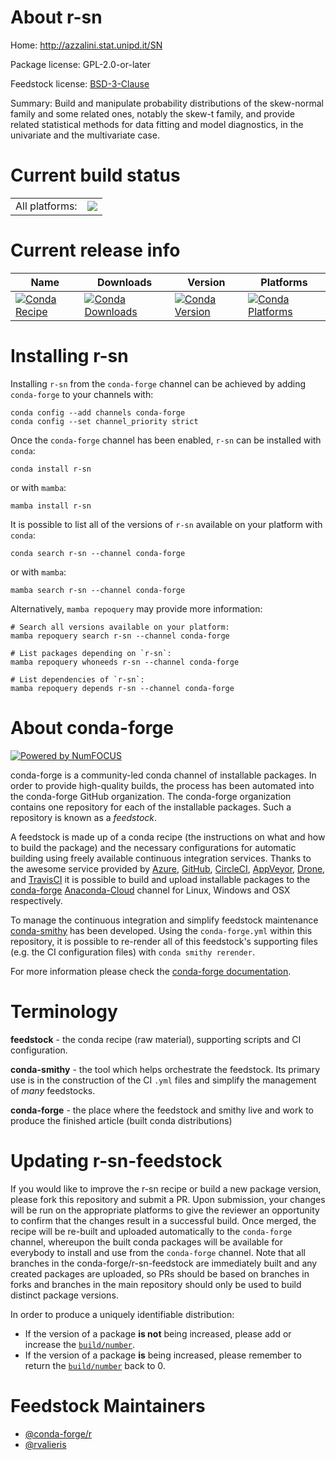 About r-sn
==========

Home: http://azzalini.stat.unipd.it/SN

Package license: GPL-2.0-or-later

Feedstock license: [BSD-3-Clause](https://github.com/conda-forge/r-sn-feedstock/blob/main/LICENSE.txt)

Summary: Build and manipulate probability distributions of the skew-normal family and some related ones, notably the skew-t family, and provide related statistical methods for data fitting and model diagnostics, in the univariate and the multivariate case.

Current build status
====================


<table><tr><td>All platforms:</td>
    <td>
      <a href="https://dev.azure.com/conda-forge/feedstock-builds/_build/latest?definitionId=1633&branchName=main">
        <img src="https://dev.azure.com/conda-forge/feedstock-builds/_apis/build/status/r-sn-feedstock?branchName=main">
      </a>
    </td>
  </tr>
</table>

Current release info
====================

| Name | Downloads | Version | Platforms |
| --- | --- | --- | --- |
| [![Conda Recipe](https://img.shields.io/badge/recipe-r--sn-green.svg)](https://anaconda.org/conda-forge/r-sn) | [![Conda Downloads](https://img.shields.io/conda/dn/conda-forge/r-sn.svg)](https://anaconda.org/conda-forge/r-sn) | [![Conda Version](https://img.shields.io/conda/vn/conda-forge/r-sn.svg)](https://anaconda.org/conda-forge/r-sn) | [![Conda Platforms](https://img.shields.io/conda/pn/conda-forge/r-sn.svg)](https://anaconda.org/conda-forge/r-sn) |

Installing r-sn
===============

Installing `r-sn` from the `conda-forge` channel can be achieved by adding `conda-forge` to your channels with:

```
conda config --add channels conda-forge
conda config --set channel_priority strict
```

Once the `conda-forge` channel has been enabled, `r-sn` can be installed with `conda`:

```
conda install r-sn
```

or with `mamba`:

```
mamba install r-sn
```

It is possible to list all of the versions of `r-sn` available on your platform with `conda`:

```
conda search r-sn --channel conda-forge
```

or with `mamba`:

```
mamba search r-sn --channel conda-forge
```

Alternatively, `mamba repoquery` may provide more information:

```
# Search all versions available on your platform:
mamba repoquery search r-sn --channel conda-forge

# List packages depending on `r-sn`:
mamba repoquery whoneeds r-sn --channel conda-forge

# List dependencies of `r-sn`:
mamba repoquery depends r-sn --channel conda-forge
```


About conda-forge
=================

[![Powered by
NumFOCUS](https://img.shields.io/badge/powered%20by-NumFOCUS-orange.svg?style=flat&colorA=E1523D&colorB=007D8A)](https://numfocus.org)

conda-forge is a community-led conda channel of installable packages.
In order to provide high-quality builds, the process has been automated into the
conda-forge GitHub organization. The conda-forge organization contains one repository
for each of the installable packages. Such a repository is known as a *feedstock*.

A feedstock is made up of a conda recipe (the instructions on what and how to build
the package) and the necessary configurations for automatic building using freely
available continuous integration services. Thanks to the awesome service provided by
[Azure](https://azure.microsoft.com/en-us/services/devops/), [GitHub](https://github.com/),
[CircleCI](https://circleci.com/), [AppVeyor](https://www.appveyor.com/),
[Drone](https://cloud.drone.io/welcome), and [TravisCI](https://travis-ci.com/)
it is possible to build and upload installable packages to the
[conda-forge](https://anaconda.org/conda-forge) [Anaconda-Cloud](https://anaconda.org/)
channel for Linux, Windows and OSX respectively.

To manage the continuous integration and simplify feedstock maintenance
[conda-smithy](https://github.com/conda-forge/conda-smithy) has been developed.
Using the ``conda-forge.yml`` within this repository, it is possible to re-render all of
this feedstock's supporting files (e.g. the CI configuration files) with ``conda smithy rerender``.

For more information please check the [conda-forge documentation](https://conda-forge.org/docs/).

Terminology
===========

**feedstock** - the conda recipe (raw material), supporting scripts and CI configuration.

**conda-smithy** - the tool which helps orchestrate the feedstock.
                   Its primary use is in the construction of the CI ``.yml`` files
                   and simplify the management of *many* feedstocks.

**conda-forge** - the place where the feedstock and smithy live and work to
                  produce the finished article (built conda distributions)


Updating r-sn-feedstock
=======================

If you would like to improve the r-sn recipe or build a new
package version, please fork this repository and submit a PR. Upon submission,
your changes will be run on the appropriate platforms to give the reviewer an
opportunity to confirm that the changes result in a successful build. Once
merged, the recipe will be re-built and uploaded automatically to the
`conda-forge` channel, whereupon the built conda packages will be available for
everybody to install and use from the `conda-forge` channel.
Note that all branches in the conda-forge/r-sn-feedstock are
immediately built and any created packages are uploaded, so PRs should be based
on branches in forks and branches in the main repository should only be used to
build distinct package versions.

In order to produce a uniquely identifiable distribution:
 * If the version of a package **is not** being increased, please add or increase
   the [``build/number``](https://docs.conda.io/projects/conda-build/en/latest/resources/define-metadata.html#build-number-and-string).
 * If the version of a package **is** being increased, please remember to return
   the [``build/number``](https://docs.conda.io/projects/conda-build/en/latest/resources/define-metadata.html#build-number-and-string)
   back to 0.

Feedstock Maintainers
=====================

* [@conda-forge/r](https://github.com/conda-forge/r/)
* [@rvalieris](https://github.com/rvalieris/)

